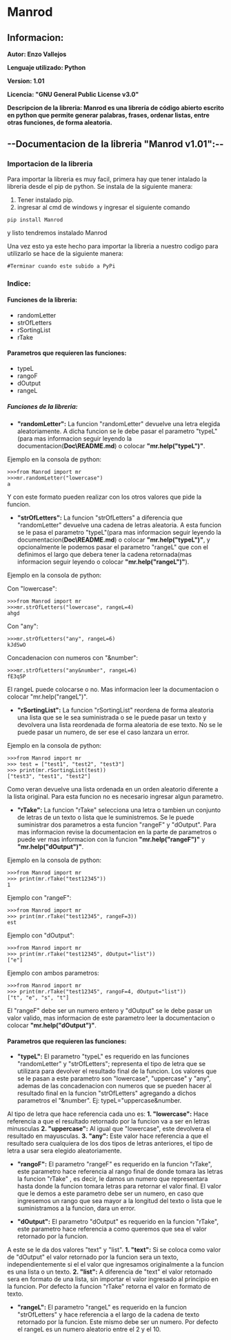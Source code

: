 # Manrod

## Informacion: 
**Autor: Enzo Vallejos** 

**Lenguaje utilizado: Python**

**Version: 1.01**

**Licencia: "GNU General Public License v3.0"**

**Descripcion de la libreria: Manrod es una librería de código abierto escrito en python que permite generar palabras, frases, ordenar listas, entre otras funciones, de forma aleatoria.**

## --Documentacion de la libreria "Manrod v1.01":--

### Importacion de la libreria
Para importar la libreria es muy facil, primera hay que tener intalado la libreria desde el pip de python. Se instala de la siguiente manera:

1. Tener instalado pip.
2. ingresar al cmd de windows y ingresar el siguiente comando
```
pip install Manrod
```
y listo tendremos instalado Manrod

Una vez esto ya este hecho para importar la libreria a nuestro codigo para utilizarlo se hace de la siguiente manera:
```
#Terminar cuando este subido a PyPi
```

### Indice:

#### Funciones de la libreria:
- randomLetter
- strOfLetters
- rSortingList
- rTake

#### Parametros que requieren las funciones:
- typeL
- rangoF
- dOutput
- rangeL

##### Funciones de la libreria:

- **"randomLetter":** La funcion "randomLetter" devuelve una letra elegida aleatoriamente. 
A dicha funcion se le debe pasar el parametro "typeL"(para mas informacion seguir leyendo la documentacion(**Doc\README.md**) o colocar **"mr.help("typeL")"**.

Ejemplo en la consola de python:
```
>>>from Manrod import mr
>>>mr.randomLetter("lowercase")
a
```
Y con este formato pueden realizar con los otros valores que pide la funcion.

- **"strOfLetters":** La funcion "strOfLetters" a diferencia que "randomLetter" devuelve una cadena de letras aleatoria. A esta funcion se le pasa el parametro "typeL"(para mas informacion seguir leyendo la documentacion(**Doc\README.md**) o colocar **"mr.help("typeL")"**, y opcionalmente le podemos pasar el parametro "rangeL" que con el definimos el largo que debera tener la cadena retornada(mas informacion seguir leyendo o colocar **"mr.help("rangeL")"**). 

Ejemplo en la consola de python:

Con "lowercase":
```
>>>from Manrod import mr
>>>mr.strOfLetters("lowercase", rangeL=4)
ahgd
```

Con "any":
```
>>>mr.strOfLetters("any", rangeL=6)
kJdSwO
```

Concadenacion con numeros con "&number":
```
>>>mr.strOfLetters("any&number", rangeL=6)
fE3q5P
```

El rangeL puede colocarse o no. Mas informacion leer la documentacion o colocar "mr.help("rangeL")".

- **"rSortingList":** La funcion "rSortingList" reordena de forma aleatoria una lista que se le sea suministrada o se le puede pasar un texto y devolvera una lista reordenada de forma aleatoria de ese texto. No se le puede pasar un numero, de ser ese el caso lanzara un error.

Ejemplo en la consola de python:
```
>>>from Manrod import mr
>>> test = ["test1", "test2", "test3"]
>>> print(mr.rSortingList(test))
["test3", "test1", "test2"]
```

Como veran devuelve una lista ordenada en un orden aleatorio diferente a la lista original. Para esta funcion no es necesario ingresar algun parametro.

- **"rTake":** La funcion "rTake" selecciona una letra o tambien un conjunto de letras de un texto o lista que le suministremos. Se le puede suministrar dos parametros a esta funcion "rangeF" y "dOutput".
Para mas informacion revise la documentacion en la parte de parametros o puede ver mas informacion con la funcion **"mr.help("rangeF")"** y **"mr.help("dOutput")"**.

Ejemplo en la consola de python:
```
>>>from Manrod import mr
>>> print(mr.rTake("test12345"))
1
```

Ejemplo con "rangeF":
```
>>>from Manrod import mr
>>> print(mr.rTake("test12345", rangeF=3))
est
```

Ejemplo con "dOutput":
```
>>>from Manrod import mr
>>> print(mr.rTake("test12345", dOutput="list"))
["e"]
```

Ejemplo con ambos parametros:
```
>>>from Manrod import mr
>>> print(mr.rTake("test12345", rangoF=4, dOutput="list"))
["t", "e", "s", "t"]
```

El "rangeF" debe ser un numero entero y "dOutput" se le debe pasar un valor valido, mas informacion de este parametro leer la documentacion o colocar **"mr.help("dOutput")"**.

#### Parametros que requieren las funciones:

- **"typeL":** El parametro "typeL" es requerido en las funciones "randomLetter" y "strOfLetters"; representa el tipo de letra que se utilizara para devolver el resultado final de la funcion. Los valores que se le pasan a este parametro son "lowercase", "uppercase" y "any", ademas de las concadenacion con numeros que se pueden hacer al resultado final en la funcion "strOfLetters" agregando a dichos parametros el "&number". Ej: typeL="uppercase&number. 

Al tipo de letra que hace referencia cada uno es:
**1. "lowercase":** Hace referencia a que el resultado retornado por la funcion va a ser en letras minusculas
**2. "uppercase":** Al igual que "lowercase", este devolvera el resultado en mayusculas.
**3. "any":** Este valor hace referencia a que el resultado sera cualquiera de los dos tipos de letras anteriores, el tipo de letra a usar sera elegido aleatoriamente.

- **"rangoF":** El parametro "rangeF" es requerido en la funcion "rTake", este parametro hace referencia al rango final de donde tomara las letras la funcion "rTake" , es decir, le damos un numero que representara hasta donde la funcion tomara letras para retornar el valor final. 
El valor que le demos a este parametro debe ser un numero, en caso que ingresemos un rango que sea mayor a la longitud del texto o lista que le suministramos a la funcion, dara un error.

- **"dOutput":** El parametro "dOutput" es requerido en la funcion "rTake", este parametro hace referencia a como queremos que sea el valor retornado por la funcion. 

A este se le da dos valores "text" y "list".
**1. "text":** Si se coloca como valor de "dOutput" el valor retornado por la funcion sera un texto, independientemente si el el valor que ingresamos originalmente a la funcion es una lista o un texto.
**2. "list":** A diferencia de "text" el valor retornado sera en formato de una lista, sin importar el valor ingresado al principio en la funcion. Por defecto la funcion "rTake" retorna el valor en formato de texto.

- **"rangeL":** El parametro "rangeL" es requerido en la funcion  "strOfLetters" y  hace referencia a el largo de la cadena de texto retornado por la funcion. Este mismo debe ser un numero. 
Por defecto el rangeL es un numero aleatorio entre el 2 y el 10.
